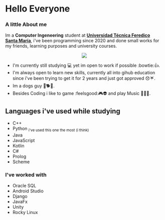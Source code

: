 # Hello Everyone

### A little About me
Im a **Computer Ingeneering** student at <ins>**Universidad Técnica Feredico Santa María**</ins>, i've been programming since 2020 and done small works for my friends, learning purposes and university courses.

<p align="center">
  <img src="https://vra.usm.cl/backup-vra-2022/wp-content/uploads/2000/10/demo1-1582x525.jpg">
</p>

* I'm currently still studying 💻 yet im open to work if possible :bowtie::+1:.
* I'm always open to learn new skills, currently all into gihub education since i've been trying to get it for 2 years and just got approved 😞☔.
* Im a dogs guy 🐶🐕🦮.
* Besides Coding i like to game :feelsgood:🎮👽 and play Music 🎼🎹🎶.

## Languages i've used while studying
- C++
- Python <sub>i've used this one the most (i think)</sub>
- Java
- JavaScript
- Kotlin
- C#
- Prolog
- Scheme

### I've worked with

- Oracle SQL
- Android Studio
- Django
- JavaFx
- Unity
- Rocky Linux
